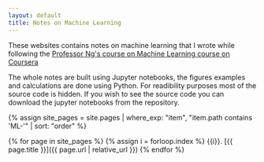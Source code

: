 ```yaml
---
layout: default
title: Notes on Machine Learning
---
```

These websites contains notes on machine learning that I wrote while following the
[Professor Ng's course on Machine Learning course on Coursera](https://www.coursera.org/learn/machine-learning/home/welcome)

The whole notes are built using Jupyter notebooks, the figures examples and calculations are done using Python.
For readibility purposes most of the source code is hidden. If you wish to see the source code you can download the
jupyter notebooks from the repository.

{% assign site_pages = site.pages | where_exp: "item", "item.path contains 'ML-'" | sort: "order" %}

{% for page in site_pages %}
{% assign i = forloop.index %}
{{i}}. [{{ page.title }}]({{ page.url | relative_url  }})
{% endfor %}
